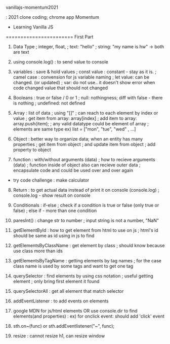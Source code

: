vanillajs-momentum2021

: 2021 clone coding; chrome app Momentum

- Learning Vanilla JS

=======================
First Part

1. Data Type
   ; integer, float,
   ; text: "hello"
   ; string: "my name is hw"
   -> both are text

2. using console.log()
   : to send value to console

3. variables
   : save & hold values
   ; const value : constant - stay as it is.
   ; camel case : convension for js variable naming
   ; let value: can be changed. (or updated)
   ; var: do not use.. it doesn't show error when code changed value that should not changed

4. Booleans
   : true or false / 0 or 1
   ; null: nothingness; diff with false - there is nothing
   ; undefined: not defined

5. Array
   : list of data
   ; using "[]"
   ; can reach to each element by index or value
   ; get item from array: array[index]
   ; add item to array: array.push(item);
   ; any valid datatype could be element of array
   ; elements are same type
   ex) list = ["mon", "tue", "wed" , ...]

6. Object
   : better way to organize data; when an entity has many properties
   ; get item from object
   ; and update item from object
   ; add property to object

7. function
   : with/without arguments (data)
   ; how to recieve arguments (data)
   ; function inside of object also can recieve outer data
   ; encapsulate code and could be used over and over again

- try code challenge : make calculator

8. Return
   : to get actual data instead of print it on console (console.log)
   ; console.log - show result on console

9. Conditionals
   : if-else
   ; check if a condition is true or false
   (only true or false)
   ; else if - more than one condition

10. paresInt()
    : change str to number
    ; input string is not a number, "NaN"

11. getElementById
    : how to get element from html to use on js
    ; html's id should be same as id using in js to find

12. getElementsByClassName
    : get element by class
    ; should know because use class more than ids

13. getElementsByTagName
    : getting elements by tag names
    ; for the case class name is used by some tags and want to get one tag

14. querySelector
    : find elements by using css notation
    ; useful getting element
    ; only bring first element it found

15. querySelectorAll
    : get all element that match selector

16. addEventListener
    : to add events on elements

17. google MDN for js/html elements
    OR use console.dir to find elements(and properties)
    : ex) for onclick event: should add 'click' event

18. sth.on~(func) or sth.addEventlistener("~", func);

19. resize
    : cannot resize h1, can resize window
